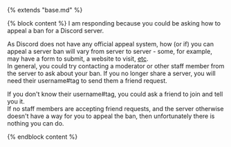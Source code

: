 {% extends "base.md" %}

{% block content %}
I am responding because you could be asking how to appeal a ban for a Discord server.

As Discord does not have any official appeal system, how (or if) you can appeal a server ban will vary from server to server - some, for example, may have a form to submit, a website to visit, [etc](https://discord.com/moderation/360060483733-204:-Ban-Appeals).  
In general, you could try contacting a moderator or other staff member from the server to ask about your ban. If you no longer share a server, you will need their username#tag to send them a friend request.

If you don't know their username#tag, you could ask a friend to join and tell you it.  
If no staff members are accepting friend requests, and the server otherwise doesn't have a way for you to appeal the ban, then unfortunately there is nothing you can do.

{% endblock content %}
